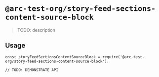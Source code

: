 # `@arc-test-org/story-feed-sections-content-source-block`

> TODO: description

## Usage

```
const storyFeedSectionsContentSourceBlock = require('@arc-test-org/story-feed-sections-content-source-block');

// TODO: DEMONSTRATE API
```
